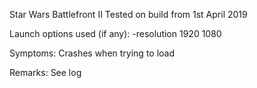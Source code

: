 Star Wars Battlefront II
Tested on build from 1st April 2019

Launch options used (if any):
-resolution 1920 1080

Symptoms:
Crashes when trying to load

Remarks:
See log

